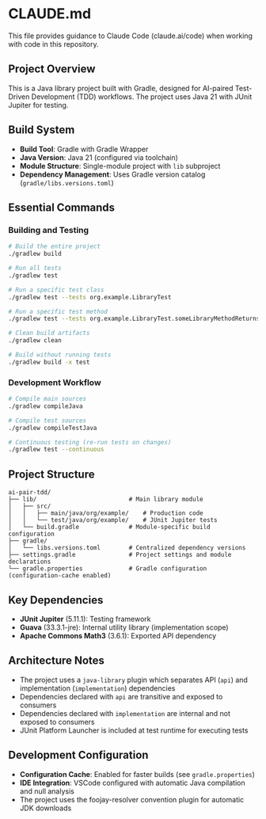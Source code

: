 # CLAUDE.md

This file provides guidance to Claude Code (claude.ai/code) when working with code in this repository.

## Project Overview

This is a Java library project built with Gradle, designed for AI-paired Test-Driven Development (TDD) workflows. The project uses Java 21 with JUnit Jupiter for testing.

## Build System

- **Build Tool**: Gradle with Gradle Wrapper
- **Java Version**: Java 21 (configured via toolchain)
- **Module Structure**: Single-module project with `lib` subproject
- **Dependency Management**: Uses Gradle version catalog (`gradle/libs.versions.toml`)

## Essential Commands

### Building and Testing
```bash
# Build the entire project
./gradlew build

# Run all tests
./gradlew test

# Run a specific test class
./gradlew test --tests org.example.LibraryTest

# Run a specific test method
./gradlew test --tests org.example.LibraryTest.someLibraryMethodReturnsTrue

# Clean build artifacts
./gradlew clean

# Build without running tests
./gradlew build -x test
```

### Development Workflow
```bash
# Compile main sources
./gradlew compileJava

# Compile test sources
./gradlew compileTestJava

# Continuous testing (re-run tests on changes)
./gradlew test --continuous
```

## Project Structure

```
ai-pair-tdd/
├── lib/                          # Main library module
│   ├── src/
│   │   ├── main/java/org/example/    # Production code
│   │   └── test/java/org/example/    # JUnit Jupiter tests
│   └── build.gradle              # Module-specific build configuration
├── gradle/
│   └── libs.versions.toml        # Centralized dependency versions
├── settings.gradle               # Project settings and module declarations
└── gradle.properties             # Gradle configuration (configuration-cache enabled)
```

## Key Dependencies

- **JUnit Jupiter** (5.11.1): Testing framework
- **Guava** (33.3.1-jre): Internal utility library (implementation scope)
- **Apache Commons Math3** (3.6.1): Exported API dependency

## Architecture Notes

- The project uses a `java-library` plugin which separates API (`api`) and implementation (`implementation`) dependencies
- Dependencies declared with `api` are transitive and exposed to consumers
- Dependencies declared with `implementation` are internal and not exposed to consumers
- JUnit Platform Launcher is included at test runtime for executing tests

## Development Configuration

- **Configuration Cache**: Enabled for faster builds (see `gradle.properties`)
- **IDE Integration**: VSCode configured with automatic Java compilation and null analysis
- The project uses the foojay-resolver convention plugin for automatic JDK downloads
